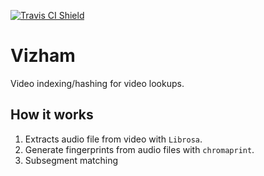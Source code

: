 [![Travis CI Shield](https://travis-ci.com/github/mynameisvinn/Vizham)](https://travis-ci.com/github/mynameisvinn/Vizham)

# Vizham
Video indexing/hashing for video lookups.

## How it works
1) Extracts audio file from video with `Librosa`.
2) Generate fingerprints from audio files with `chromaprint`.
3) Subsegment matching